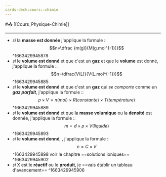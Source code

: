 ```yaml
---
cards-deck:cours::chimie
---
```


#📤 [[Cours_Physique-Chimie]]

---
- *si* la **masse est donnée** j'applique la formule :: $$n=\dfrac {m(g)}{M(g.mol^{-1})}$$
^1663429945878
- *si* le **volume est donné** et que c'est un **gaz** et que le **volume** est donné, j'applique la formule :: $$n=\dfrac{V(L)}{V(L.mol^{-1})}$$
^1663429945885
- *si* le **volume est donné** et que c'est un **gaz** qui *se comporte* comme un ***gaz parfait***, j'applique la formule :: $$p \times V=n(mol) \times R(constante) \times T(température)$$
^1663429945889
- *si* le **volume est donné** et que la **masse volumique** ou la **densité** est donnée, j'applique la formule :: $$m=d \times \rho \times V(liquide)$$
^1663429945893
- *si* le **volume est donné**, , j'applique la formule ::$$n=C \times V$$
^1663429945898
voir le chapitre ==solutions ioniques==
^1663429945902
- *si* X est le **réactif** ou le **produit**, je ==vais établir un tableau d'avancement==
^1663429945906
